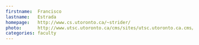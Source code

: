 ```yaml
---
firstname:  Francisco
lastname:   Estrada
homepage:   http://www.cs.utoronto.ca/~strider/
photo:      http://www.utsc.utoronto.ca/cms/sites/utsc.utoronto.ca.cms/files/styles/person-thumbnail/public/Paco_Estrada.jpg
categories: faculty
---
```

